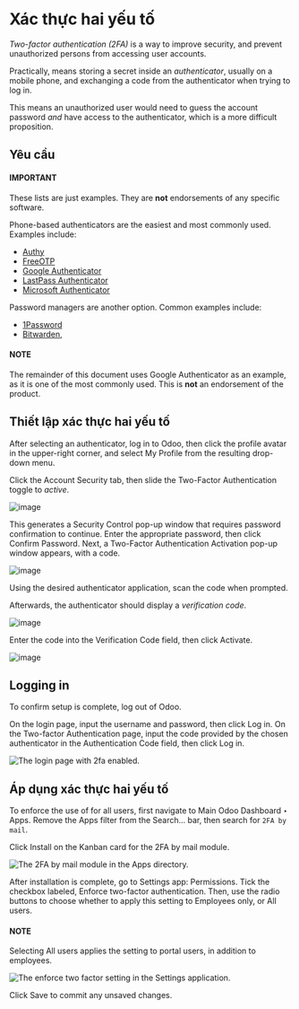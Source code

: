 # Xác thực hai yếu tố

*Two-factor authentication (2FA)* is a way to improve security, and prevent unauthorized persons
from accessing user accounts.

Practically,  means storing a secret inside an *authenticator*, usually on a mobile phone, and
exchanging a code from the authenticator when trying to log in.

This means an unauthorized user would need to guess the account password *and* have access to the
authenticator, which is a more difficult proposition.

## Yêu cầu

#### IMPORTANT
These lists are just examples. They are **not** endorsements of any specific software.

Phone-based authenticators are the easiest and most commonly used. Examples include:

- [Authy](https://authy.com/)
- [FreeOTP](https://freeotp.github.io/)
- [Google Authenticator](https://support.google.com/accounts/answer/1066447?hl=en)
- [LastPass Authenticator](https://lastpass.com/auth/)
- [Microsoft Authenticator](https://www.microsoft.com/en-gb/account/authenticator?cmp=h66ftb_42hbak)

Password managers are another option. Common examples include:

- [1Password](https://support.1password.com/one-time-passwords/)
- [Bitwarden](https://bitwarden.com/help/article/authenticator-keys/),

#### NOTE
The remainder of this document uses Google Authenticator as an example, as it is one of the most
commonly used. This is **not** an endorsement of the product.

## Thiết lập xác thực hai yếu tố

After selecting an authenticator, log in to Odoo, then click the profile avatar in the upper-right
corner, and select My Profile from the resulting drop-down menu.

Click the Account Security tab, then slide the Two-Factor Authentication
toggle to *active*.

![image](../../../.gitbook/assets/account-security.png)

This generates a Security Control pop-up window that requires password confirmation to
continue. Enter the appropriate password, then click Confirm Password. Next, a
Two-Factor Authentication Activation pop-up window appears, with a  code.

![image](../../../.gitbook/assets/qr-code1.png)

Using the desired authenticator application, scan the  code when prompted.

Afterwards, the authenticator should display a *verification code*.

![image](../../../.gitbook/assets/authenticator.png)

Enter the code into the Verification Code field, then click Activate.

![image](../../../.gitbook/assets/2fa-enabled.png)

## Logging in

To confirm  setup is complete, log out of Odoo.

On the login page, input the username and password, then click Log in. On the
Two-factor Authentication page, input the code provided by the chosen authenticator in
the Authentication Code field, then click Log in.

![The login page with 2fa enabled.](../../../.gitbook/assets/2fa-login.png)

## Áp dụng xác thực hai yếu tố

To enforce the use of  for all users, first navigate to Main Odoo Dashboard ‣
Apps. Remove the Apps filter from the Search... bar, then search for `2FA
by mail`.

Click Install on the Kanban card for the 2FA by mail module.

![The 2FA by mail module in the Apps directory.](../../../.gitbook/assets/2FA-by-mail.png)

After installation is complete, go to Settings app: Permissions. Tick the checkbox
labeled, Enforce two-factor authentication. Then, use the radio buttons to choose
whether to apply this setting to Employees only, or All users.

#### NOTE
Selecting All users applies the setting to portal users, in addition to employees.

![The enforce two factor setting in the Settings application.](../../../.gitbook/assets/enforce-settings.png)

Click Save to commit any unsaved changes.
